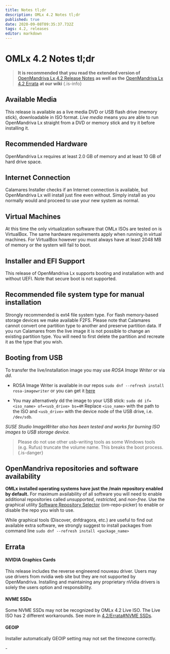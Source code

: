 ```yaml
---
title: Notes tl;dr
description: OMLx 4.2 Notes tl;dr
published: true
date: 2020-09-08T09:35:37.732Z
tags: 4.2, releases
editor: markdown
---
```


# OMLx 4.2 Notes tl;dr

> **It is recommended that you read the extended version of** [OpenMandriva Lx 4.2 Release Notes](/releases/omlx42/notes) **as well as the** [OpenMandriva Lx 4.2 Errata](/releases/omlx42/errata) **at our wiki**
{.is-info}


## Available Media
This release is available as a live media DVD or USB flash drive (memory stick), downloadable in ISO format.
*Live media* means you are able to run OpenMandriva Lx straight from a DVD or memory stick and try it before installing it.

##  Recommended Hardware
OpenMandriva Lx requires at least 2.0 GB of memory and at least 10 GB of hard drive space.

## Internet Connection
Calamares Installer checks if an Internet connection is available, but OpenMandriva Lx will install just fine even without. Simply install as you normally would and proceed to use your new system as normal.

## Virtual Machines
At this time the only virtualization software that OMLx ISOs are tested on is VirtualBox. The same hardware requirements apply when running in virtual machines.
For VirtualBox however you must always have at least 2048 MB of memory or the system will fail to boot.

## Installer and EFI Support
This release of OpenMandriva Lx supports booting and installation with and without UEFI.
Note that secure boot is not supported.

## Recommended file system type for manual installation
Strongly recommended is ext4 file system type. For flash memory-based storage devices we make available F2FS.
Please note that Calamares cannot convert one partition type to another and preserve partition data.
If you run Calamares from the live image it is not possible to change an existing partition type. You will need to first delete the partition and recreate it as the type that you wish.

## Booting from USB
To transfer the live/installation image you may use *ROSA Image Writer* or via *dd*.
- ROSA Image Writer is available in our repos
 `sudo dnf --refresh install rosa-imagewriter`
 or you can get it [here](http://wiki.rosalab.ru/en/index.php/ROSA_ImageWriter)
 
- You may alternatively dd the image to your USB stick:
 `sudo dd if=<iso_name> of=<usb_drive> bs=4M`
 Replace `<iso_name>` with the path to the ISO and `<usb_drive>` with the device node of the USB drive, i.e. `/dev/sdb`.

*SUSE Studio ImageWriter also has been tested and works for burning ISO images to USB storage device.*

> Please do not use other usb-writing tools as some Windows tools (e.g. Rufus) truncate the volume name. This breaks the boot process.
{.is-danger}

## OpenMandriva repositories and software availability
**OMLx installed operating systems have just the /main repository enabled by default.**
For maximum availability of all software you will need to enable additional repositories called *unsupported*, *restricted*, and *non-free*.
Use the graphical utility [Software Repository Selector](https://wiki.openmandriva.org/en/doc/repositories-tldr) (om-repo-picker) to enable or disable the repo you wish to use.

While graphical tools (Discover, dnfdragora, etc.) are useful to find out available extra software, we strongly suggest to install packages from command line
 `sudo dnf --refresh install <package_name>`
 
## Errata
#### NVIDIA Graphics Cards
This release includes the reverse engineered nouveau driver.
Users may use drivers from nvidia web site but they are not supported by OpenMandriva. Installing and maintaining any proprietary nVidia drivers is solely the users option and responsibility. 
#### NVME SSDs
Some NVME SSDs may not be recognized by OMLx 4.2 Live ISO.
The Live ISO has 2 different workarounds. See more in [4.2/Errata#NVME SSDs](https://wiki.openmandriva.org/en/releases/omlx42/errata#nvme-ssds).
#### GEOIP
Installer automatically GEOIP setting may not set the timezone correctly.


\-
 
